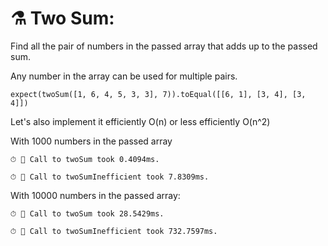 # ⚗ Two Sum:

Find all the pair of numbers in the passed array that adds up to the passed sum.

Any number in the array can be used for multiple pairs.

```
expect(twoSum([1, 6, 4, 5, 3, 3], 7)).toEqual([[6, 1], [3, 4], [3, 4]])
```

Let's also implement it efficiently O(n) or less efficiently O(n^2)

With 1000 numbers in the passed array

    ⏱ 🚀 Call to twoSum took 0.4094ms.

    ⏱ 🚀 Call to twoSumInefficient took 7.8309ms.

With 10000 numbers in the passed array:

    ⏱ 🚀 Call to twoSum took 28.5429ms.

    ⏱ 🚀 Call to twoSumInefficient took 732.7597ms.
